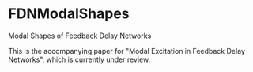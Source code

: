 # FDNModalShapes
Modal Shapes of Feedback Delay Networks

This is the accompanying paper for "Modal Excitation in Feedback Delay Networks", which is currently under review.
